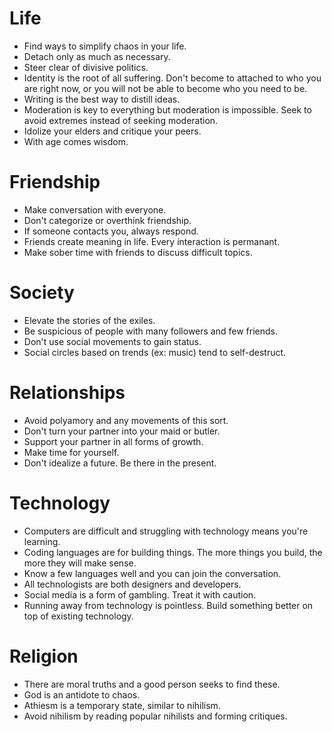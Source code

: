 # Life
- Find ways to simplify chaos in your life.
- Detach only as much as necessary.
- Steer clear of divisive politics.
- Identity is the root of all suffering. Don't become to attached to who you are right now, or you will not be able to become who you need to be.
- Writing is the best way to distill ideas.
- Moderation is key to everything but moderation is impossible. Seek to avoid extremes instead of seeking moderation.
- Idolize your elders and critique your peers.
- With age comes wisdom.

# Friendship
- Make conversation with everyone.
- Don't categorize or overthink friendship.
- If someone contacts you, always respond.
- Friends create meaning in life. Every interaction is permanant.
- Make sober time with friends to discuss difficult topics.

# Society
- Elevate the stories of the exiles.
- Be suspicious of people with many followers and few friends.
- Don't use social movements to gain status.
- Social circles based on trends (ex: music) tend to self-destruct.

# Relationships
- Avoid polyamory and any movements of this sort.
- Don't turn your partner into your maid or butler.
- Support your partner in all forms of growth.
- Make time for yourself.
- Don't idealize a future. Be there in the present.

# Technology 
- Computers are difficult and struggling with technology means you're learning.
- Coding languages are for building things. The more things you build, the more they will make sense.
- Know a few languages well and you can join the conversation.
- All technologists are both designers and developers. 
- Social media is a form of gambling. Treat it with caution.
- Running away from technology is pointless. Build something better on top of existing technology.

# Religion
- There are moral truths and a good person seeks to find these.
- God is an antidote to chaos.
- Athiesm is a temporary state, similar to nihilism.
- Avoid nihilism by reading popular nihilists and forming critiques.



